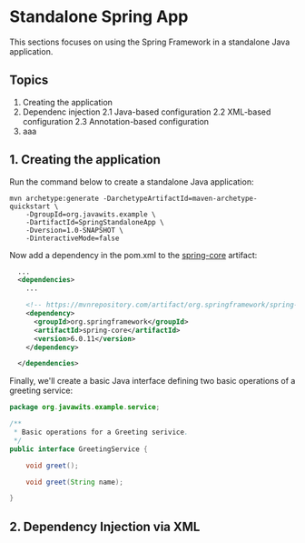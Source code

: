 # Standalone Spring App

This sections focuses on using the Spring Framework in a standalone Java application.

## Topics
1. Creating the application
2. Dependenc injection
    2.1 Java-based configuration
    2.2 XML-based configuration
    2.3 Annotation-based configuration
3. aaa

## 1. Creating the application

Run the command below to create a standalone Java application:
```console
mvn archetype:generate -DarchetypeArtifactId=maven-archetype-quickstart \
    -DgroupId=org.javawits.example \
    -DartifactId=SpringStandaloneApp \
    -Dversion=1.0-SNAPSHOT \
    -DinteractiveMode=false
```

Now add a dependency in the pom.xml to the [spring-core](https://mvnrepository.com/artifact/org.springframework/spring-core) artifact:
```xml
  ...
  <dependencies>
    ...

    <!-- https://mvnrepository.com/artifact/org.springframework/spring-core -->
    <dependency>
      <groupId>org.springframework</groupId>
      <artifactId>spring-core</artifactId>
      <version>6.0.11</version>
    </dependency>

  </dependencies>
```

Finally, we'll create a basic Java interface defining two basic operations of a greeting service:
```java
package org.javawits.example.service;

/**
 * Basic operations for a Greeting serivice.
 */
public interface GreetingService {

	void greet();

	void greet(String name);

}
```

## 2. Dependency Injection via XML
